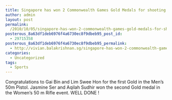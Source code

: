 ```yaml
---
title: Singapore has won 2 Commonwealth Games Gold Medals for shooting today
author: admin
layout: post
permalink:
  /2010/10/05/singapore-has-won-2-commonwealth-games-gold-medals-for-shooting-today/
posterous_8a63df1deb6976f4a6730ec8f9dbeb95_post_id:
  - 29715358
posterous_8a63df1deb6976f4a6730ec8f9dbeb95_permalink:
  - http://vivian.balakrishnan.sg/singapore-has-won-2-commonwealth-games-gold-m
categories:
  - Uncategorized
tags:
  - Sports
---
```

<p>Congratulations to Gai Bin and Lim Swee Hon for the first Gold in the Men&#8217;s 50m Pistol.
Jasmine Ser and Aqilah Sudhir won the second Gold medal in the Women&#8217;s 50 m Rifle event.
WELL DONE !</p>
